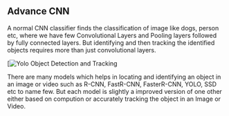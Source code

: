 ## Advance CNN

A normal CNN classifier finds the classification of image like dogs, person etc, where we have few Convolutional Layers 
and Pooling layers followed by fully connected layers. But identifying and then tracking the identified objects requires more
than just convolutional layers.

[![Yolo Object Detection and Tracking](Images/animation.gif)


There are many models which helps in locating and identifying an object in an image or video such as R-CNN, FastR-CNN, 
FasterR-CNN, YOLO, SSD etc to name few. But each model is slightly a improved version of one other either based on compution 
or accurately tracking the object in an Image or Video.


